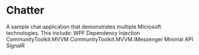 # Chatter
A sample chat application that demonstrates multiple Microsoft technologies.
This include:
WPF
Dependency Injection
CommunityToolkit.MVVM
CommunityToolkit.MVVM.IMessenger
Minimal API
SignalR

